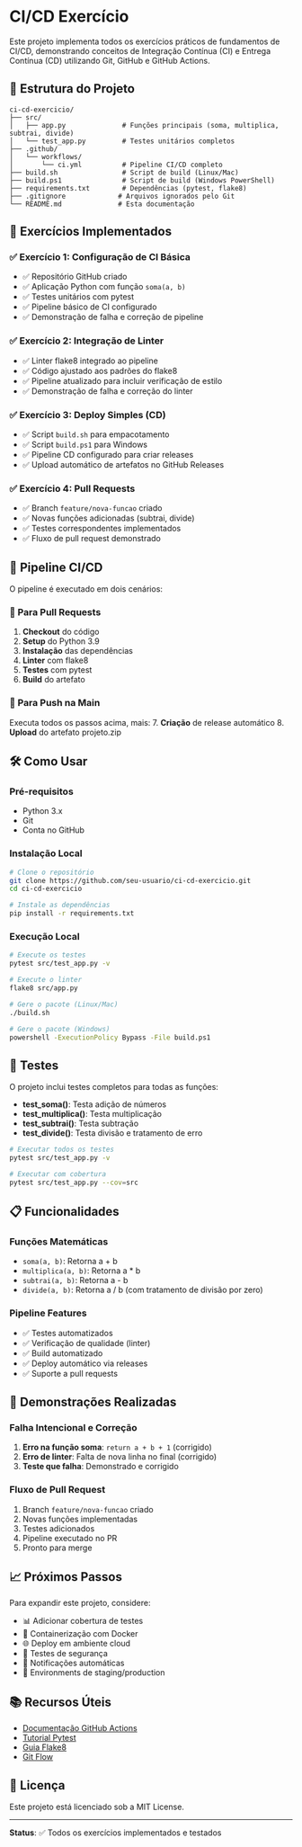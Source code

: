 # CI/CD Exercício

Este projeto implementa todos os exercícios práticos de fundamentos de CI/CD, demonstrando conceitos de Integração Contínua (CI) e Entrega Contínua (CD) utilizando Git, GitHub e GitHub Actions.

## 📁 Estrutura do Projeto

```
ci-cd-exercicio/
├── src/
│   ├── app.py              # Funções principais (soma, multiplica, subtrai, divide)
│   └── test_app.py         # Testes unitários completos
├── .github/
│   └── workflows/
│       └── ci.yml          # Pipeline CI/CD completo
├── build.sh                # Script de build (Linux/Mac)
├── build.ps1               # Script de build (Windows PowerShell)
├── requirements.txt        # Dependências (pytest, flake8)
├── .gitignore             # Arquivos ignorados pelo Git
└── README.md              # Esta documentação
```

## 🎯 Exercícios Implementados

### ✅ Exercício 1: Configuração de CI Básica
- ✅ Repositório GitHub criado
- ✅ Aplicação Python com função `soma(a, b)`
- ✅ Testes unitários com pytest
- ✅ Pipeline básico de CI configurado
- ✅ Demonstração de falha e correção de pipeline

### ✅ Exercício 2: Integração de Linter
- ✅ Linter flake8 integrado ao pipeline
- ✅ Código ajustado aos padrões do flake8
- ✅ Pipeline atualizado para incluir verificação de estilo
- ✅ Demonstração de falha e correção do linter

### ✅ Exercício 3: Deploy Simples (CD)
- ✅ Script `build.sh` para empacotamento
- ✅ Script `build.ps1` para Windows
- ✅ Pipeline CD configurado para criar releases
- ✅ Upload automático de artefatos no GitHub Releases

### ✅ Exercício 4: Pull Requests
- ✅ Branch `feature/nova-funcao` criado
- ✅ Novas funções adicionadas (subtrai, divide)
- ✅ Testes correspondentes implementados
- ✅ Fluxo de pull request demonstrado

## 🚀 Pipeline CI/CD

O pipeline é executado em dois cenários:

### 🔄 Para Pull Requests
1. **Checkout** do código
2. **Setup** do Python 3.9
3. **Instalação** das dependências
4. **Linter** com flake8
5. **Testes** com pytest
6. **Build** do artefato

### 🚀 Para Push na Main
Executa todos os passos acima, mais:
7. **Criação** de release automático
8. **Upload** do artefato projeto.zip

## 🛠️ Como Usar

### Pré-requisitos
- Python 3.x
- Git
- Conta no GitHub

### Instalação Local
```bash
# Clone o repositório
git clone https://github.com/seu-usuario/ci-cd-exercicio.git
cd ci-cd-exercicio

# Instale as dependências
pip install -r requirements.txt
```

### Execução Local
```bash
# Execute os testes
pytest src/test_app.py -v

# Execute o linter
flake8 src/app.py

# Gere o pacote (Linux/Mac)
./build.sh

# Gere o pacote (Windows)
powershell -ExecutionPolicy Bypass -File build.ps1
```

## 🧪 Testes

O projeto inclui testes completos para todas as funções:

- **test_soma()**: Testa adição de números
- **test_multiplica()**: Testa multiplicação
- **test_subtrai()**: Testa subtração
- **test_divide()**: Testa divisão e tratamento de erro

```bash
# Executar todos os testes
pytest src/test_app.py -v

# Executar com cobertura
pytest src/test_app.py --cov=src
```

## 📋 Funcionalidades

### Funções Matemáticas
- `soma(a, b)`: Retorna a + b
- `multiplica(a, b)`: Retorna a * b
- `subtrai(a, b)`: Retorna a - b
- `divide(a, b)`: Retorna a / b (com tratamento de divisão por zero)

### Pipeline Features
- ✅ Testes automatizados
- ✅ Verificação de qualidade (linter)
- ✅ Build automatizado
- ✅ Deploy automático via releases
- ✅ Suporte a pull requests

## 🔧 Demonstrações Realizadas

### Falha Intencional e Correção
1. **Erro na função soma**: `return a + b + 1` (corrigido)
2. **Erro de linter**: Falta de nova linha no final (corrigido)
3. **Teste que falha**: Demonstrado e corrigido

### Fluxo de Pull Request
1. Branch `feature/nova-funcao` criado
2. Novas funções implementadas
3. Testes adicionados
4. Pipeline executado no PR
5. Pronto para merge

## 📈 Próximos Passos

Para expandir este projeto, considere:

- 📊 Adicionar cobertura de testes
- 🐳 Containerização com Docker
- 🌐 Deploy em ambiente cloud
- 🔐 Testes de segurança
- 📱 Notificações automáticas
- 🎯 Environments de staging/production

## 📚 Recursos Úteis

- [Documentação GitHub Actions](https://docs.github.com/en/actions)
- [Tutorial Pytest](https://docs.pytest.org/en/stable/)
- [Guia Flake8](https://flake8.pycqa.org/en/latest/)
- [Git Flow](https://www.atlassian.com/git/tutorials/comparing-workflows/gitflow-workflow)

## 📄 Licença

Este projeto está licenciado sob a MIT License.

---

**Status**: ✅ Todos os exercícios implementados e testados